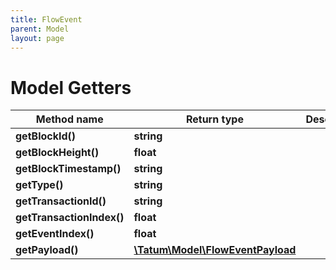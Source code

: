 ```yaml
---
title: FlowEvent
parent: Model
layout: page
---
```


# Model Getters

Method name | Return type | Description | Notes
------------ | ------------- | ------------- | -------------
**getBlockId()** | **string** |  | [optional]
**getBlockHeight()** | **float** |  | [optional]
**getBlockTimestamp()** | **string** |  | [optional]
**getType()** | **string** |  | [optional]
**getTransactionId()** | **string** |  | [optional]
**getTransactionIndex()** | **float** |  | [optional]
**getEventIndex()** | **float** |  | [optional]
**getPayload()** | [**\Tatum\Model\FlowEventPayload**](../FlowEventPayload) |  | [optional]

